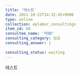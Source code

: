 ```yaml
---
title: '테스트'
date: 2021-10-22T14:32:45+0900
type: online
collection: eplabor_consultings
item_id: 68
consultee_name: '마OO'
consulting_category: 임금
consulting_answer: |
    
consulting_status: waiting
---
```


테스트
